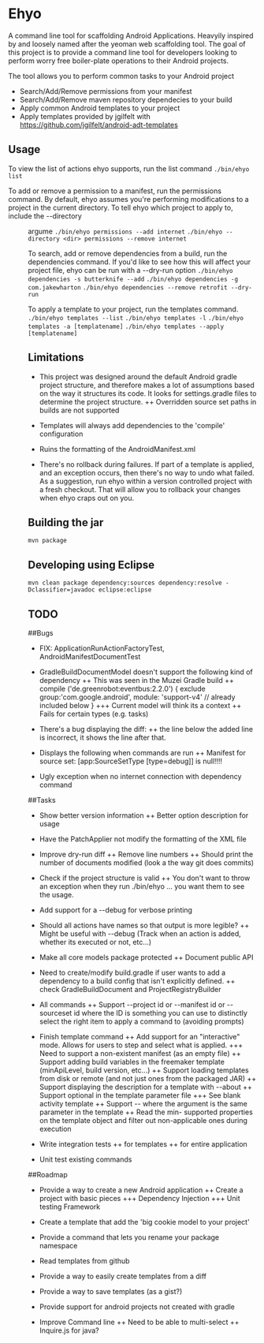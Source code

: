Ehyo
====
A command line tool for scaffolding Android Applications. Heavyily inspired by and loosely named after the yeoman web scaffolding tool. The goal of this project is to provide a command line tool for developers looking to perform worry free boiler-plate operations to their Android projects.

The tool allows you to perform common tasks to your Android project
+ Search/Add/Remove permissions from your manifest
+ Search/Add/Remove maven repository dependecies to your build
+ Apply common Android templates to your project
+ Apply templates provided by jgilfelt with https://github.com/jgilfelt/android-adt-templates

Usage
-----
To view the list of actions ehyo supports, run the list command
`./bin/ehyo list`

To add or remove a permission to a manifest, run the permissions command. By default, ehyo assumes you're performing modifications to a project in the current directory. To tell ehyo which project to apply to, include the --directory <dir> argume
`./bin/ehyo permissions --add internet`
`./bin/ehyo --directory <dir> permissions --remove internet`

To search, add or remove dependencies from a build, run the dependencies command. If you'd like to see how this will affect your project file, ehyo can be run with a --dry-run option 
`./bin/ehyo dependencies -s butterknife --add`
`./bin/ehyo dependencies -g com.jakewharton`
`./bin/ehyo dependencies --remove retrofit --dry-run`

To apply a template to your project, run the templates command.
`./bin/ehyo templates --list`
`./bin/ehyo templates -l`
`./bin/ehyo templates -a [templatename]`
`./bin/ehyo templates --apply [templatename]`

Limitations
-----------
+ This project was designed around the default Android gradle project structure, and therefore makes a lot of assumptions based on the way it structures its code. It looks for settings.gradle files to determine the project structure.
++ Overridden source set paths in builds are not supported

+ Templates will always add dependencies to the 'compile' configuration

+ Ruins the formatting of the AndroidManifest.xml

+ There's no rollback during failures. If part of a template is applied, and an exception occurs, then there's no way to undo what failed. As a suggestion, run ehyo within a version controlled project with a fresh checkout. That will allow you to rollback your changes when ehyo craps out on you.

Building the jar
----------------
`mvn package`

Developing using Eclipse
------------------------
`mvn clean package dependency:sources dependency:resolve -Dclassifier=javadoc eclipse:eclipse`

TODO
----
##Bugs
+ FIX: ApplicationRunActionFactoryTest, AndroidManifestDocumentTest

+ GradleBuildDocumentModel doesn't support the following kind of dependency
++ This was seen in the Muzei Gradle build
++ compile ('de.greenrobot:eventbus:2.2.0') { exclude group:'com.google.android', module: 'support-v4' // already included below }
+++ Current model will think its a context
++ Fails for certain types (e.g. tasks)

+ There's a bug displaying the diff: 
++ the line below the added line is incorrect, it shows the line after that.

+ Displays the following when commands are run
++ Manifest for source set: [app:SourceSetType [type=debug]] is null!!!!

+ Ugly exception when no internet connection with dependency command

##Tasks
+ Show better version information
++ Better option description for usage
+ Have the PatchApplier not modify the formatting of the XML file

+ Improve dry-run diff
++ Remove line numbers
++ Should print the number of documents modified (look a the way git does commits)

+ Check if the project structure is valid
++ You don't want to throw an exception when they run ./bin/ehyo ... you want them to see the usage. 

+ Add support for a --debug for verbose printing

+ Should all actions have names so that output is more legible?
++ Might be useful with --debug (Track when an action is added, whether its executed or not, etc...)

+ Make all core models package protected
++ Document public API

+ Need to create/modify build.gradle if user wants to add a dependency to a build config that isn't explicitly defined.
++ check GradleBuildDocument and ProjectRegistryBuilder

+ All commands
++ Support --project id or --manifest id or --sourceset id where the ID is something you can use to distinctly select the right item to apply a command to (avoiding prompts)

+ Finish template command
++ Add support for an "interactive" mode. Allows for users to step and select what is applied.
+++ Need to support a non-existent manifest (as an empty file)
++ Support adding build variables in the freemaker template (minApiLevel, build version, etc...)
++ Support loading templates from disk or remote (and not just ones from the packaged JAR)
++ Support displaying the description for a template with --about
++ Support optional in the template parameter file
+++ See blank activity template
++ Support --<parameter> where the argument is the same parameter in the template
++ Read the min- supported properties on the template object and filter out non-applicable ones during execution

+ Write integration tests 
++ for templates
++ for entire application

+ Unit test existing commands

##Roadmap
+ Provide a way to create a new Android application
++ Create a project with basic pieces
+++ Dependency Injection
+++ Unit testing Framework

+ Create a template that add the 'big cookie model to your project'

+ Provide a command that lets you rename your package namespace

+ Read templates from github

+ Provide a way to easily create templates from a diff

+ Provide a way to save templates (as a gist?)

+ Provide support for android projects not created with gradle

+ Improve Command line
++ Need to be able to multi-select
++ Inquire.js for java?
